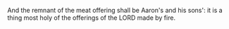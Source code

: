 And the remnant of the meat offering shall be Aaron's and his sons': it is a thing most holy of the offerings of the LORD made by fire.
